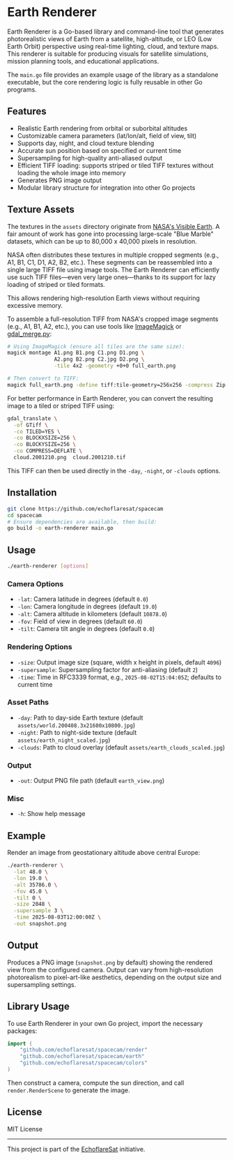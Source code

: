 # Earth Renderer

Earth Renderer is a Go-based library and command-line tool that generates photorealistic views of Earth from a satellite, high-altitude, or LEO (Low Earth Orbit) perspective using real-time lighting, cloud, and texture maps. This renderer is suitable for producing visuals for satellite simulations, mission planning tools, and educational applications.

The `main.go` file provides an example usage of the library as a standalone executable, but the core rendering logic is fully reusable in other Go programs.

## Features

* Realistic Earth rendering from orbital or suborbital altitudes
* Customizable camera parameters (lat/lon/alt, field of view, tilt)
* Supports day, night, and cloud texture blending
* Accurate sun position based on specified or current time
* Supersampling for high-quality anti-aliased output
* Efficient TIFF loading: supports striped or tiled TIFF textures without loading the whole image into memory
* Generates PNG image output
* Modular library structure for integration into other Go projects

## Texture Assets

The textures in the `assets` directory originate from [NASA's Visible Earth](https://visibleearth.nasa.gov/). A fair amount of work has gone into processing large-scale "Blue Marble" datasets, which can be up to 80,000 x 40,000 pixels in resolution.

NASA often distributes these textures in multiple cropped segments (e.g., A1, B1, C1, D1, A2, B2, etc.). These segments can be reassembled into a single large TIFF file using image tools. The Earth Renderer can efficiently use such TIFF files—even very large ones—thanks to its support for lazy loading of striped or tiled formats.

This allows rendering high-resolution Earth views without requiring excessive memory.

To assemble a full-resolution TIFF from NASA's cropped image segments (e.g., A1, B1, A2, etc.), you can use tools like [ImageMagick](https://imagemagick.org/) or [gdal\_merge.py](https://gdal.org/):

```bash
# Using ImageMagick (ensure all tiles are the same size):
magick montage A1.png B1.png C1.png D1.png \
               A2.png B2.png C2.jpg D2.png \
               -tile 4x2 -geometry +0+0 full_earth.png

# Then convert to TIFF:
magick full_earth.png -define tiff:tile-geometry=256x256 -compress Zip full_earth_tiled.tif
```

For better performance in Earth Renderer, you can convert the resulting image to a tiled or striped TIFF using:

```bash
gdal_translate \
  -of GTiff \
  -co TILED=YES \
  -co BLOCKXSIZE=256 \
  -co BLOCKYSIZE=256 \
  -co COMPRESS=DEFLATE \
  cloud.2001210.png  cloud.2001210.tif
```

This TIFF can then be used directly in the `-day`, `-night`, or `-clouds` options.

## Installation

```bash
git clone https://github.com/echoflaresat/spacecam
cd spacecam
# Ensure dependencies are available, then build:
go build -o earth-renderer main.go
```

## Usage

```bash
./earth-renderer [options]
```

### Camera Options

* `-lat`: Camera latitude in degrees (default `0.0`)
* `-lon`: Camera longitude in degrees (default `19.0`)
* `-alt`: Camera altitude in kilometers (default `10878.0`)
* `-fov`: Field of view in degrees (default `60.0`)
* `-tilt`: Camera tilt angle in degrees (default `0.0`)

### Rendering Options

* `-size`: Output image size (square, width x height in pixels, default `4096`)
* `-supersample`: Supersampling factor for anti-aliasing (default `2`)
* `-time`: Time in RFC3339 format, e.g., `2025-08-02T15:04:05Z`; defaults to current time

### Asset Paths

* `-day`: Path to day-side Earth texture (default `assets/world.200408.3x21600x10800.jpg`)
* `-night`: Path to night-side texture (default `assets/earth_night_scaled.jpg`)
* `-clouds`: Path to cloud overlay (default `assets/earth_clouds_scaled.jpg`)

### Output

* `-out`: Output PNG file path (default `earth_view.png`)

### Misc

* `-h`: Show help message

## Example

Render an image from geostationary altitude above central Europe:

```bash
./earth-renderer \
  -lat 48.0 \
  -lon 19.0 \
  -alt 35786.0 \
  -fov 45.0 \
  -tilt 0 \
  -size 2048 \
  -supersample 3 \
  -time 2025-08-03T12:00:00Z \
  -out snapshot.png
```

## Output

Produces a PNG image (`snapshot.png` by default) showing the rendered view from the configured camera. Output can vary from high-resolution photorealism to pixel-art-like aesthetics, depending on the output size and supersampling settings.

## Library Usage

To use Earth Renderer in your own Go project, import the necessary packages:

```go
import (
    "github.com/echoflaresat/spacecam/render"
    "github.com/echoflaresat/spacecam/earth"
    "github.com/echoflaresat/spacecam/colors"
)
```

Then construct a camera, compute the sun direction, and call `render.RenderScene` to generate the image.

## License

MIT License

---

This project is part of the [EchoflareSat](https://github.com/echoflaresat) initiative.
